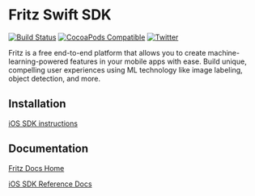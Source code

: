 Fritz Swift SDK
===============

[![Build Status](https://app.bitrise.io/app/dc5257678b56fb7b/status.svg?token=SKEIdD52UbujsZb4wsiCwQ&branch=master)](https://app.bitrise.io/app/dc5257678b56fb7b)
[![CocoaPods Compatible](https://img.shields.io/cocoapods/v/Fritz.svg)](https://img.shields.io/cocoapods/v/Fritz.svg)
[![Twitter](https://img.shields.io/badge/twitter-@fritzlabs-blue.svg?style=flat)](http://twitter.com/fritzlabs)

Fritz is a free end-to-end platform that allows you to create machine-learning-powered features in your mobile apps with ease. Build unique, compelling user experiences using ML technology like image labeling, object detection, and more.

## Installation

[iOS SDK instructions](https://docs.fritz.ai/get-started.html#ios)

## Documentation

[Fritz Docs Home](https://docs.fritz.ai/)

[iOS SDK Reference Docs](https://docs.fritz.ai/iOS/latest/index.html)
